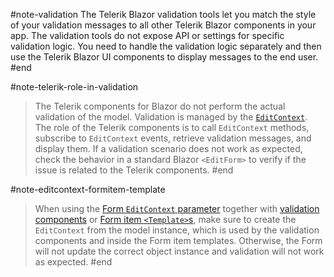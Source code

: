 #note-validation
The Telerik Blazor validation tools let you match the style of your validation messages to all other Telerik Blazor components in your app. The validation tools do not expose API or settings for specific validation logic. You need to handle the validation logic separately and then use the Telerik Blazor UI components to display messages to the end user.
#end

#note-telerik-role-in-validation
> The Telerik components for Blazor do not perform the actual validation of the model. Validation is managed by the [`EditContext`](https://learn.microsoft.com/en-us/dotnet/api/microsoft.aspnetcore.components.forms.editcontext). The role of the Telerik components is to call `EditContext` methods, subscribe to `EditContext` events, retrieve validation messages, and display them. If a validation scenario does not work as expected, check the behavior in a standard Blazor `<EditForm>` to verify if the issue is related to the Telerik components.
#end

#note-editcontext-formitem-template
> When using the [Form `EditContext` parameter](slug:form-overview#creating-blazor-form) together with [validation components](slug:validation-tools-overview) or [Form item `<Template>`s](slug:form-formitems-template), make sure to create the `EditContext` from the model instance, which is used by the validation components and inside the Form item templates. Otherwise, the Form will not update the correct object instance and validation will not work as expected.
#end

